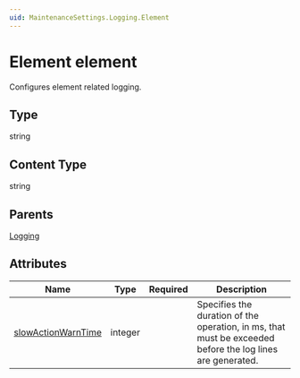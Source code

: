 ```yaml
---
uid: MaintenanceSettings.Logging.Element
---
```


# Element element

Configures element related logging.

## Type

string

## Content Type

string

## Parents

[Logging](xref:MaintenanceSettings.Logging)

## Attributes

| Name | Type | Required | Description |
| --- | --- | --- | --- |
| [slowActionWarnTime](xref:MaintenanceSettings.Logging.Element-slowActionWarnTime) | integer |  | Specifies the duration of the operation, in ms, that must be exceeded before the log lines are generated. |
